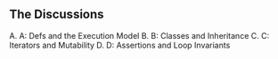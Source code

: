 ## The Discussions


A. A: Defs and the Execution Model
B. B: Classes and Inheritance
C. C: Iterators and Mutability
D. D: Assertions and Loop Invariants

